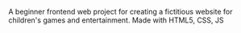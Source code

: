 A beginner frontend web project for creating a fictitious website for children's games and entertainment.
Made with HTML5, CSS, JS
